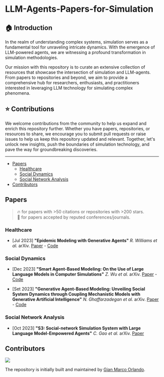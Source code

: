 # LLM-Agents-Papers-for-Simulation

## :house: Introduction

In the realm of understanding complex systems, simulation serves as a fundamental tool for unraveling intricate dynamics. With the emergence of LLM-powered agents, we are witnessing a profound transformation in simulation methodologies.

Our mission with this repository is to curate an extensive collection of resources that showcase the intersection of simulation and LLM-agents. From papers to repositories and beyond, we aim to provide a comprehensive hub for researchers, enthusiasts, and practitioners interested in leveraging LLM technology for simulating complex phenomena.

## :star: Contributions

We welcome contributions from the community to help us expand and enrich this repository further. Whether you have papers, repositories, or resources to share, we encourage you to submit pull requests or raise issues to help us keep this repository updated and relevant. Together, let's unlock new insights, push the boundaries of simulation technology, and pave the way for groundbreaking discoveries.

-----

- [Papers](#papers)
  - [Healthcare](#healthcare)
  - [Social Dynamics](#social-dynamics)
  - [Social Network Analysis](#social-network-analysis)
- [Contributors](#contributors)

## Papers

> 🔥 for papers with >50 citations or repositories with >200 stars.\
> 📖 for papers accepted by reputed conferences/journals.

### Healthcare

* [Jul 2023] **"Epidemic Modeling with Generative Agents"** *R. Williams et al.* arXiv. [Paper](https://arxiv.org/abs/2307.04986) - [Code](https://github.com/bear96/GABM-Epidemic)

### Social Dynamics

* [Dec 2023] **"Smart Agent-Based Modeling: On the Use of Large Language Models in Computer Simulations"** *Z. Wu et al.* arXiv. [Paper](https://arxiv.org/abs/2311.06330) - [Code](https://github.com/Roihn/SABM)

* [Set 2023] **"Generative Agent-Based Modeling: Unveiling Social System Dynamics through Coupling Mechanistic Models with Generative Artificial Intelligence"** *N. Ghaffarzadegan et al.* arXiv. [Paper](https://arxiv.org/abs/2309.11456) - [Code](https://colab.research.google.com/drive/1lwPKUuoVtfnVudy9UnGiKwGeOXflOl2j?usp=sharing)

### Social Network Analysis

* [Oct 2023] **"S3: Social-network Simulation System with Large Language Model-Empowered Agents"** *C. Gao et al.* arXiv. [Paper](https://arxiv.org/abs/2307.14984)

## Contributors

<a href="https://github.com/giammy677dev/LLM-Agents-Papers-for-Simulation/graphs/contributors">
  <img src="https://contrib.rocks/image?repo=giammy677dev/LLM-Agents-Papers-for-Simulation" />
</a>

The repository is initially built and maintained by [Gian Marco Orlando](https://github.com/giammy677dev).
